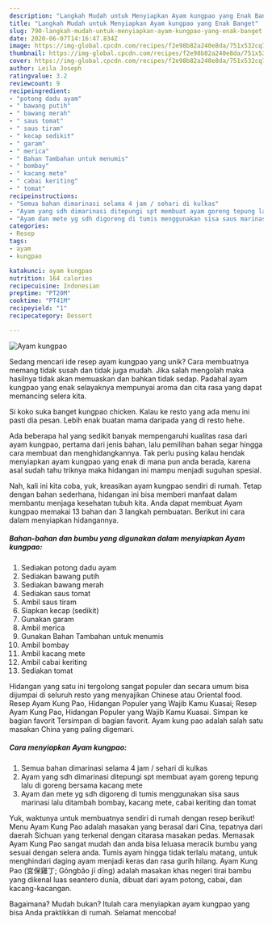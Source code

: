 ```yaml
---
description: "Langkah Mudah untuk Menyiapkan Ayam kungpao yang Enak Banget"
title: "Langkah Mudah untuk Menyiapkan Ayam kungpao yang Enak Banget"
slug: 790-langkah-mudah-untuk-menyiapkan-ayam-kungpao-yang-enak-banget
date: 2020-06-07T14:16:47.834Z
image: https://img-global.cpcdn.com/recipes/f2e98b82a240e8da/751x532cq70/ayam-kungpao-foto-resep-utama.jpg
thumbnail: https://img-global.cpcdn.com/recipes/f2e98b82a240e8da/751x532cq70/ayam-kungpao-foto-resep-utama.jpg
cover: https://img-global.cpcdn.com/recipes/f2e98b82a240e8da/751x532cq70/ayam-kungpao-foto-resep-utama.jpg
author: Leila Joseph
ratingvalue: 3.2
reviewcount: 9
recipeingredient:
- "potong dadu ayam"
- " bawang putih"
- " bawang merah"
- " saus tomat"
- " saus tiram"
- " kecap sedikit"
- " garam"
- " merica"
- " Bahan Tambahan untuk menumis"
- " bombay"
- " kacang mete"
- " cabai keriting"
- " tomat"
recipeinstructions:
- "Semua bahan dimarinasi selama 4 jam / sehari di kulkas"
- "Ayam yang sdh dimarinasi ditepungi spt membuat ayam goreng tepung lalu di goreng bersama kacang mete"
- "Ayam dan mete yg sdh digoreng di tumis menggunakan sisa saus marinasi lalu ditambah bombay, kacang mete, cabai keriting dan tomat"
categories:
- Resep
tags:
- ayam
- kungpao

katakunci: ayam kungpao 
nutrition: 164 calories
recipecuisine: Indonesian
preptime: "PT20M"
cooktime: "PT41M"
recipeyield: "1"
recipecategory: Dessert

---
```



![Ayam kungpao](https://img-global.cpcdn.com/recipes/f2e98b82a240e8da/751x532cq70/ayam-kungpao-foto-resep-utama.jpg)

Sedang mencari ide resep ayam kungpao yang unik? Cara membuatnya memang tidak susah dan tidak juga mudah. Jika salah mengolah maka hasilnya tidak akan memuaskan dan bahkan tidak sedap. Padahal ayam kungpao yang enak selayaknya mempunyai aroma dan cita rasa yang dapat memancing selera kita.

Si koko suka banget kungpao chicken. Kalau ke resto yang ada menu ini pasti dia pesan. Lebih enak buatan mama daripada yang di resto hehe.

Ada beberapa hal yang sedikit banyak mempengaruhi kualitas rasa dari ayam kungpao, pertama dari jenis bahan, lalu pemilihan bahan segar hingga cara membuat dan menghidangkannya. Tak perlu pusing kalau hendak menyiapkan ayam kungpao yang enak di mana pun anda berada, karena asal sudah tahu triknya maka hidangan ini mampu menjadi suguhan spesial.


Nah, kali ini kita coba, yuk, kreasikan ayam kungpao sendiri di rumah. Tetap dengan bahan sederhana, hidangan ini bisa memberi manfaat dalam membantu menjaga kesehatan tubuh kita. Anda dapat membuat Ayam kungpao memakai 13 bahan dan 3 langkah pembuatan. Berikut ini cara dalam menyiapkan hidangannya.

<!--inarticleads1-->

##### Bahan-bahan dan bumbu yang digunakan dalam menyiapkan Ayam kungpao:

1. Sediakan potong dadu ayam
1. Sediakan  bawang putih
1. Sediakan  bawang merah
1. Sediakan  saus tomat
1. Ambil  saus tiram
1. Siapkan  kecap (sedikit)
1. Gunakan  garam
1. Ambil  merica
1. Gunakan  Bahan Tambahan untuk menumis
1. Ambil  bombay
1. Ambil  kacang mete
1. Ambil  cabai keriting
1. Sediakan  tomat


Hidangan yang satu ini tergolong sangat populer dan secara umum bisa dijumpai di seluruh resto yang menyajikan Chinese atau Oriental food. Resep Ayam Kung Pao, Hidangan Populer yang Wajib Kamu Kuasai; Resep Ayam Kung Pao, Hidangan Populer yang Wajib Kamu Kuasai. Simpan ke bagian favorit Tersimpan di bagian favorit. Ayam kung pao adalah salah satu masakan China yang paling digemari. 

<!--inarticleads2-->

##### Cara menyiapkan Ayam kungpao:

1. Semua bahan dimarinasi selama 4 jam / sehari di kulkas
1. Ayam yang sdh dimarinasi ditepungi spt membuat ayam goreng tepung lalu di goreng bersama kacang mete
1. Ayam dan mete yg sdh digoreng di tumis menggunakan sisa saus marinasi lalu ditambah bombay, kacang mete, cabai keriting dan tomat


Yuk, waktunya untuk membuatnya sendiri di rumah dengan resep berikut! Menu Ayam Kung Pao adalah masakan yang berasal dari Cina, tepatnya dari daerah Sichuan yang terkenal dengan citarasa masakan pedas. Memasak Ayam Kung Pao sangat mudah dan anda bisa leluasa meracik bumbu yang sesuai dengan selera anda. Tumis ayam hingga tidak terlalu matang, untuk menghindari daging ayam menjadi keras dan rasa gurih hilang. Ayam Kung Pao (宮保雞丁; Gōngbǎo jī dīng) adalah masakan khas negeri tirai bambu yang dikenal luas seantero dunia, dibuat dari ayam potong, cabai, dan kacang-kacangan. 

Bagaimana? Mudah bukan? Itulah cara menyiapkan ayam kungpao yang bisa Anda praktikkan di rumah. Selamat mencoba!
